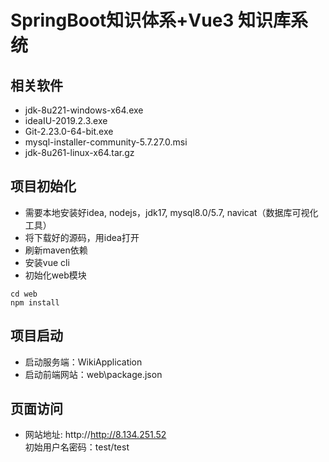 # SpringBoot知识体系+Vue3 知识库系统

## 相关软件
* jdk-8u221-windows-x64.exe<br>
* ideaIU-2019.2.3.exe<br>
* Git-2.23.0-64-bit.exe<br>
* mysql-installer-community-5.7.27.0.msi<br>
* jdk-8u261-linux-x64.tar.gz<br>


## 项目初始化
* 需要本地安装好idea, nodejs，jdk17, mysql8.0/5.7, navicat（数据库可视化工具）
* 将下载好的源码，用idea打开
* 刷新maven依赖
* 安装vue cli
* 初始化web模块
```
cd web
npm install
```

## 项目启动
* 启动服务端：WikiApplication
* 启动前端网站：web\package.json

## 页面访问
* 网站地址: http://http://8.134.251.52<br>
  初始用户名密码：test/test
